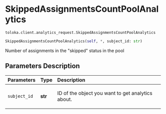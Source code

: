 # SkippedAssignmentsCountPoolAnalytics
`toloka.client.analytics_request.SkippedAssignmentsCountPoolAnalytics`

```python
SkippedAssignmentsCountPoolAnalytics(self, *, subject_id: str)
```

Number of assignments in the "skipped" status in the pool

## Parameters Description

| Parameters | Type | Description |
| :----------| :----| :-----------|
`subject_id`|**str**|<p>ID of the object you want to get analytics about.</p>
